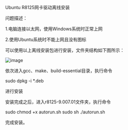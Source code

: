Ubuntu R8125网卡驱动离线安装

问题描述：

1.电脑连接以太网，使用Windows系统时正常上网

2.使用Ubuntu系统时不能上网且没有图标

可以使用以上离线安装包进行安装，文件夹结构如下图所示：

![image](https://user-images.githubusercontent.com/54757061/194045963-378b2263-e329-4576-9593-1b27f392ee38.png)


依次进入gcc、make、build-essential目录，执行命令

sudo dpkg -i *.deb

进行安装

安装完成之后，进入r8125-9.007.01文件夹，执行命令

sudo chmod +x autorun.sh
sudo sh ./autorun.sh

完成安装。
